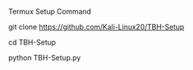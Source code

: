 Termux Setup Command 

git clone https://github.com/Kali-Linux20/TBH-Setup

cd TBH-Setup

python TBH-Setup.py

